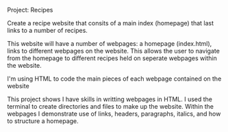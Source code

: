 Project: Recipes

Create a recipe website that consits of a main index (homepage) that last links to a number of recipes.

This website will have a number of webpages: a homepage (index.html), links <a> </a> to different webpages on the website. This allows the user to navigate from the homepage to different recipes held on seperate webpages within the website. 

I'm using HTML to code the main pieces of each webpage contained on the website

This project shows I have skills in writting webpages in HTML. I used the terminal to create directories and files to make up the website. Within the webpages I demonstrate use of links, headers, paragraphs, italics, and how to structure a homepage.